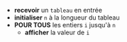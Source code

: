 * **recevoir** un `tableau` en entrée
* **initialiser** `n` à la longueur du tableau
* **POUR TOUS** les entiers `i` jusqu'à `n`
    * **afficher** la valeur de `i`
